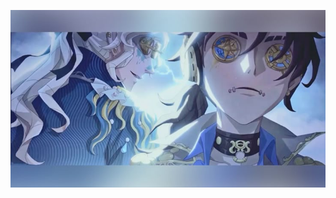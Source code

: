 ![174581477170313954076227371443](https://github.com/omor0s/frowns/blob/e6275390cc2353fd70721b087cd1792fbe9c17f6/download%20(42).png)
